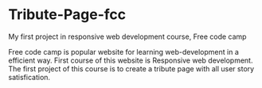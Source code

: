 # Tribute-Page-fcc
My first project in responsive web development course, Free code camp

Free code camp is popular website for learning web-development in a efficient way.
First course of this website is Responsive web development.
The first project of this course is to create a tribute page with all user story satisfication.
